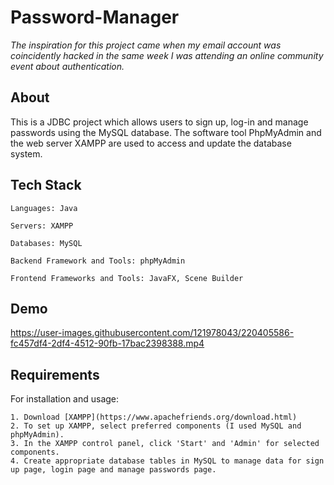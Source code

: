 # Password-Manager

*The inspiration for this project came when my email account was coincidently hacked in the same week I was attending an online community event about authentication.*

## About

This is a JDBC project which allows users to sign up, log-in and manage passwords using the MySQL database. The software tool PhpMyAdmin and the web server XAMPP are used to access and update the database system. 

## Tech Stack

    Languages: Java  

    Servers: XAMPP

    Databases: MySQL  

    Backend Framework and Tools: phpMyAdmin 

    Frontend Frameworks and Tools: JavaFX, Scene Builder
    
## Demo

https://user-images.githubusercontent.com/121978043/220405586-fc457df4-2df4-4512-90fb-17bac2398388.mp4    
    
    
## Requirements

For installation and usage:

    1. Download [XAMPP](https://www.apachefriends.org/download.html) 
    2. To set up XAMPP, select preferred components (I used MySQL and phpMyAdmin).
    3. In the XAMPP control panel, click 'Start' and 'Admin' for selected components.
    4. Create appropriate database tables in MySQL to manage data for sign up page, login page and manage passwords page.
